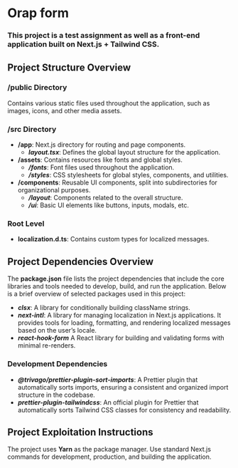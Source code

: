 # Orap form

### This project is a test assignment as well as a front-end application built on Next.js + Tailwind CSS.

## Project Structure Overview

### /public Directory

Contains various static files used throughout the application, such as images, icons, and other media assets.

### /src Directory

- **/app**: Next.js directory for routing and page components.
  - **_layout.tsx_**: Defines the global layout structure for the application.
- **/assets**: Contains resources like fonts and global styles.
  - **_/fonts_**: Font files used throughout the application.
  - **_/styles_**: CSS stylesheets for global styles, components, and utilities.
- **/components**: Reusable UI components, split into subdirectories for organizational purposes.
  - **_/layout_**: Components related to the overall structure.
  - **_/ui_**: Basic UI elements like buttons, inputs, modals, etc.

### Root Level

- **localization.d.ts**: Contains custom types for localized messages.

## Project Dependencies Overview

The **package.json** file lists the project dependencies that include the core libraries and tools needed to develop, build, and run the application. Below is a brief overview of selected packages used in this project:

- **_clsx_**: A library for conditionally building className strings.
- **_next-intl_**: A library for managing localization in Next.js applications. It provides tools for loading, formatting, and rendering localized messages based on the user’s locale.
- **_react-hook-form_** A React library for building and validating forms with minimal re-renders.

### Development Dependencies

- **_@trivago/prettier-plugin-sort-imports_**: A Prettier plugin that automatically sorts imports, ensuring a consistent and organized import structure in the codebase.
- **_prettier-plugin-tailwindcss_**: An official plugin for Prettier that automatically sorts Tailwind CSS classes for consistency and readability.

## Project Exploitation Instructions

The project uses **Yarn** as the package manager. Use standard Next.js commands for development, production, and building the application.
